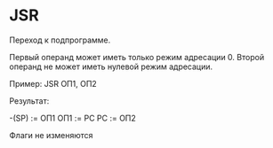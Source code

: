 # JSR

Переход к подпрограмме.

Первый операнд может иметь только режим адресации 0.
Второй операнд не может иметь нулевой режим адресации.

Пример: JSR ОП1, ОП2

Результат:

-(SP) := ОП1
ОП1 := PC
PC := ОП2

Флаги не изменяются